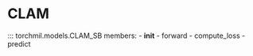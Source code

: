 # CLAM

::: torchmil.models.CLAM_SB
    members:
    - __init__
    - forward
    - compute_loss
    - predict